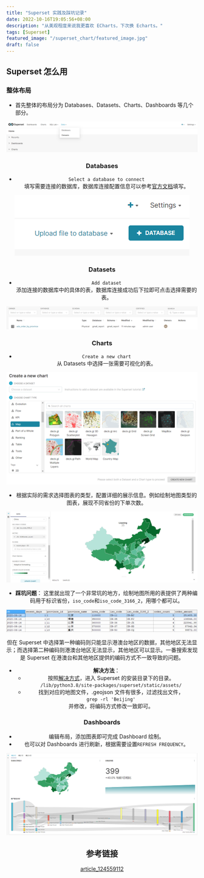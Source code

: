 ```yaml
---
title: "Superset 实践及踩坑记录"
date: 2022-10-16T19:05:56+08:00
description: "从美观程度来说我更喜欢 ECharts，下次换 Echarts。"
tags: [Superset]
featured_image: "/superset_chart/featured_image.jpg"
draft: false
---
```


## Superset 怎么用
### 整体布局
- 首先整体的布局分为 Databases、Datasets、Charts、Dashboards 等几个部分。 

<center>

![](/superset_chart/home.png)  

<center>

### Databases
- `Select a database to connect`  
  填写需要连接的数据库，数据库连接配置信息可以参考[官方文档](https://superset.apache.org/docs/databases/installing-database-drivers/)填写。

<center>

![](/superset_chart/database.png)  

<center>

### Datasets
- `Add dataset`  
  添加连接的数据库中的具体的表，数据库连接成功后下拉即可点击选择需要的表。

<center>

![](/superset_chart/dataset.png)  

<center>

### Charts
- `Create a new chart`  
  从 Datasets 中选择一张需要可视化的表。

<center>

![](/superset_chart/chart.png)  

<center>

  - 根据实际的需求选择图表的类型，配置详细的展示信息。例如绘制地图类型的图表，展现不同省份的下单次数。

<center>

![](/superset_chart/map.png)  

<center>

- **踩坑问题**：
  这里就出现了一个非常坑的地方，绘制地图所用的表提供了两种编码用于标识省份，`iso_code`和`iso_code_3166_2`，用哪个都可以。  

<center>

![](/superset_chart/table.png)  

<center>

  但在 Superset 中选择第一种编码则只能显示港澳台地区的数据，其他地区无法显示；而选择第二种编码则港澳台地区无法显示，其他地区可以显示。一番搜索发现是 Superset 在港澳台和其他地区提供的编码方式不一致导致的问题。
- **解决方法**：
  - 按照[解决方式](https://blog.csdn.net/csncd/article/details/124559112)，进入 Superset 的安装目录下的目录。  
  `/lib/python3.8/site-packages/superset/static/assets/`
  - 找到对应的地图文件，.geojson 文件有很多，过滤找出文件，  
  `grep -rl 'Beijing'`  
  并修改，将编码方式修改一致即可。

### Dashboards
- 编辑布局，添加图表即可完成 Dashboard 绘制。
- 也可以对 Dashboards 进行刷新，根据需要设置`REFRESH FREQUENCY`。

<center>

![](/superset_chart/dashboard.png)  

<center>

## 参考链接
[article_124559112](https://blog.csdn.net/csncd/article/details/124559112)
